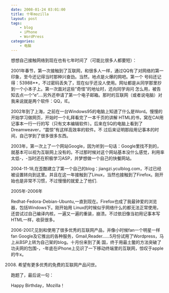 ```yaml
---
date: 2008-01-24 03:01:00
title: 十年mozilla
layout: post
tags:
    - blog
    - iPhone
    - WordPress
categories:
    - 电脑
---
```

想想自己接触网络到现在也有七年时间了（可能比很多人都要短）：

2001年春节，第一次接触到了互联网，和很多人一样，通过QQ有了对网络的第一印象，至今还记得当时那种兴奋劲。当然，地点是火爆的网吧。第一个 号码还记得：53988**，不过密码丢失了，现在似乎还没人使用。网址都是从同学那里抄到一个小本子上。第一次面对这些”奇怪”的地址时，还向同学询问 怎么用，被告知去点一个“e”….另外还申请了第一个电子邮箱。那时的互联网（或者说电脑）对我来说就是两个软件：QQ，IE。

2002年到了上海，之前在一台Windows95的电脑上知道了什么是Word。慢慢的开始学习做网页，开始时一个礼拜看完了一本千页的讲解 HTML的书，窝在CAI用记事本一行一行的写（只有文本编辑软件）。后来在SQ的电脑上看到了Dreamweaver，“震惊”有这样高效率的软件。不 过后来证明那段用记事本的时间，自己学到了很多很多东西。

2003年，第一次上了一个网站Google，因为听到一句话：Google里找不到的，就基本可以视为互联网上没有的。不过那时候对这个网站基本没什么感觉，利用率太低-，-当时还在积极学习ASP，并梦想做一个自己的快餐网站。

2004-11-18,在歪酷建立了第一个自己的blog：jiangzi.yculblog.com，不过已经被设置转向到这里。并且在这一年接触到了Linux，当然也接触到了Firefox。刚开始也是非常不习惯，不过慢慢的就爱上了他们.

2005年-2006年

Redhat-Fedora-Debian-Ubuntu,一直到现在。Firefox也成了我最钟爱的浏览器，包括Windows下。刚开始用 Linux的时候似乎网络什么的都无法正常使用，还尝试过自己编译内核，一遍又一遍的重装，崩溃。不过依旧像当初用记事本写HTML一样，收获很多。

2006-2007,见到和使用了很多优秀的互联网产品，并像小时候fan一个明星一样fan Google及它推出的各种服务，Gmail,Reader……5月份试用了Wordpress，马上从BSP上转为自己架的blog。十月份来到了美 国，终于用最土鳖的方法突破了功夫网的包围-，-年底在iPhone上见识了一下移动终端里的互联网，惊叹于apple的牛x。

2008. 希望有更多优秀的免费的互联网产品问世。

跑题了，最后说一句：

Happy Birthday，Mozilla！
